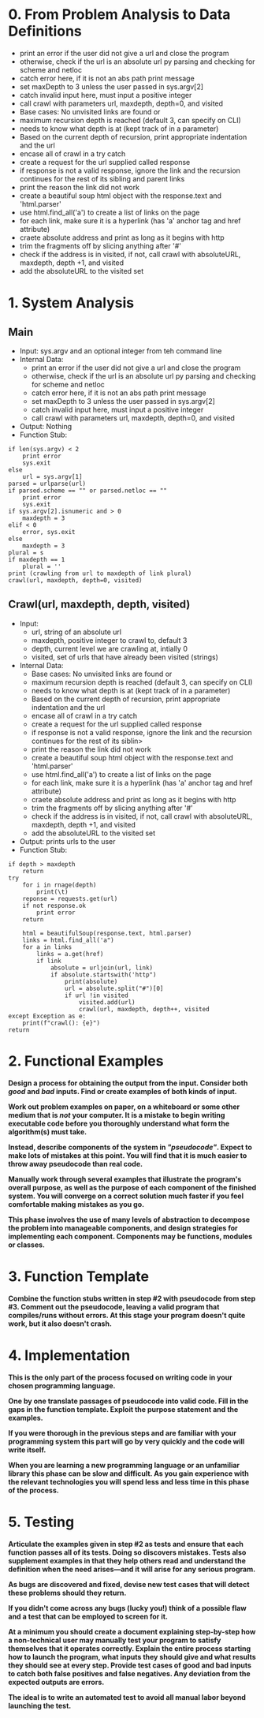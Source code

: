 # 0.  From Problem Analysis to Data Definitions

- print an error if the user did not give a url and close the program
- otherwise, check if the url is an absolute url py parsing and checking for scheme and netloc
- catch error here, if it is not an abs path print message
- set maxDepth to 3 unless the user passed in sys.argv[2]
- catch invalid input here, must input a positive integer
- call crawl with parameters url, maxdepth, depth=0, and visited
- Base cases: No unvisited links are found or
- maximum recursion depth is reached (default 3, can specify on CLI)
- needs to know what depth is at (kept track of in a parameter)
- Based on the current depth of recursion, print appropriate indentation and the url
- encase all of crawl in a try catch 
- create a request for the url supplied called response
- if response is not a valid response, ignore the link and the recursion continues for the rest of its sibling and parent links
- print the reason the link did not work
- create a beautiful soup html object with the response.text and 'html.parser'
- use html.find_all('a') to create a list of links on the page
- for each link, make sure it is a hyperlink (has 'a' anchor tag and href attribute)
- craete absolute address and print as long as it begins with http
- trim the fragments off by slicing anything after '#'
- check if the address is in visited, if not, call crawl with absoluteURL, maxdepth, depth +1, and visited
- add the absoluteURL to the visited set

# 1.  System Analysis

## Main
* Input: sys.argv and an optional integer from teh command line
* Internal Data:
	* print an error if the user did not give a url and close the program
	* otherwise, check if the url is an absolute url py parsing and checking for scheme and netloc
	* catch error here, if it is not an abs path print message
	* set maxDepth to 3 unless the user passed in sys.argv[2]
	* catch invalid input here, must input a positive integer
	* call crawl with parameters url, maxdepth, depth=0, and visited
* Output: Nothing
* Function Stub:
```
if len(sys.argv) < 2
	print error
	sys.exit
else
	url = sys.argv[1]
parsed = urlparse(url)
if parsed.scheme == "" or parsed.netloc == ""
	print error
	sys.exit
if sys.argv[2].isnumeric and > 0
	maxdepth = 3
elif < 0
	error, sys.exit
else
	maxdepth = 3
plural = s
if maxdepth == 1
	plural = ''
print (crawling from url to maxdepth of link plural)
crawl(url, maxdepth, depth=0, visited)
```

## Crawl(url, maxdepth, depth, visited)
* Input: 
	* url, string of an absolute url
	* maxdepth, positive integer to crawl to, default 3
	* depth, current level we are crawling at, intially 0
	* visited, set of urls that have already been visited (strings)
* Internal Data: 
	*  Base cases: No unvisited links are found or
	* maximum recursion depth is reached (default 3, can specify on CLI)
	* needs to know what depth is at (kept track of in a parameter)
	* Based on the current depth of recursion, print appropriate indentation and the url
	* encase all of crawl in a try catch
	* create a request for the url supplied called response
	* if response is not a valid response, ignore the link and the recursion continues for the rest of its siblin>
	* print the reason the link did not work
	* create a beautiful soup html object with the response.text and 'html.parser'
	* use html.find_all('a') to create a list of links on the page
	* for each link, make sure it is a hyperlink (has 'a' anchor tag and href attribute)
	* craete absolute address and print as long as it begins with http
	* trim the fragments off by slicing anything after '#'
	* check if the address is in visited, if not, call crawl with absoluteURL, maxdepth, depth +1, and visited
	* add the absoluteURL to the visited set
* Output: prints urls to the user
* Function Stub:
```
if depth > maxdepth
	return
try
	for i in rnage(depth)
		print(\t)
	reponse = requests.get(url)
	if not response.ok	
		print error
	return

	html = beautifulSoup(response.text, html.parser)
	links = html.find_all('a")
	for a in links
		links = a.get(href)
		if link
			absolute = urljoin(url, link)
			if absolute.startswith('http")
				print(absolute)
				url = absolute.split("#")[0]
				if url !in visited
					visited.add(url)
					crawl(url, maxdepth, depth++, visited
except Exception as e:
	print(f"crawl(): {e}")
return				
```

# 2.  Functional Examples

**Design a process for obtaining the output from the input.  Consider both *good*
and *bad* inputs.  Find or create examples of both kinds of input.**

**Work out problem examples on paper, on a whiteboard or some other medium that
is *not* your computer.  It is a mistake to begin writing executable code
before you thoroughly understand what form the algorithm(s) must take.**

**Instead, describe components of the system in *"pseudocode"*.  Expect to make
lots of mistakes at this point.  You will find that it is much easier to throw
away pseudocode than real code.**

**Manually work through several examples that illustrate the program's overall
purpose, as well as the purpose of each component of the finished system.  You
will converge on a correct solution much faster if you feel comfortable making
mistakes as you go.**

**This phase involves the use of many levels of abstraction to decompose the
problem into manageable components, and design strategies for implementing each
component.  Components may be functions, modules or classes.**


# 3.  Function Template

**Combine the function stubs written in step #2 with pseudocode from step #3.
Comment out the pseudocode, leaving a valid program that compiles/runs without
errors.  At this stage your program doesn't quite work, but it also doesn't
crash.**


# 4.  Implementation

**This is the only part of the process focused on writing code in your chosen
programming language.**

**One by one translate passages of pseudocode into valid code.  Fill in the gaps
in the function template.  Exploit the purpose statement and the examples.**

**If you were thorough in the previous steps and are familiar with your
programming system this part will go by very quickly and the code will write
itself.**

**When you are learning a new programming language or an unfamiliar library this
phase can be slow and difficult.  As you gain experience with the relevant
technologies you will spend less and less time in this phase of the process.**


# 5.  Testing

**Articulate the examples given in step #2 as tests and ensure that each
function passes all of its tests.  Doing so discovers mistakes.  Tests also
supplement examples in that they help others read and understand the definition
when the need arises—and it will arise for any serious program.**

**As bugs are discovered and fixed, devise new test cases that will detect these
problems should they return.**

**If you didn't come across any bugs (lucky you!) think of a possible flaw and a
test that can be employed to screen for it.**

**At a minimum you should create a document explaining step-by-step how a
non-technical user may manually test your program to satisfy themselves that it
operates correctly.  Explain the entire process starting how to launch the
program, what inputs they should give and what results they should see at every
step.  Provide test cases of good and bad inputs to catch both false positives
and false negatives.  Any deviation from the expected outputs are errors.**

**The ideal is to write an automated test to avoid all manual labor beyond
launching the test.**
